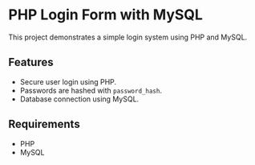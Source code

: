 # PHP Login Form with MySQL

This project demonstrates a simple login system using PHP and MySQL.

## Features
- Secure user login using PHP.
- Passwords are hashed with `password_hash`.
- Database connection using MySQL.

## Requirements
- PHP
- MySQL
